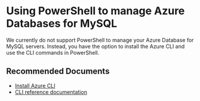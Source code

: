 <properties
    pageTitle="Using PowerShell to manage  MySQL"
    description="Using PowerShell to manage MySQL"
    service="microsoft.dbformysql"
    resource="servers"
    authors="jan-eng"
    ms.author="janeng"
    displayOrder="40"
    selfHelpType="resource"
    supportTopicIds="32640084"
    resourceTags="servers, databases"
    productPesIds="16221"
    cloudEnvironments="public"
    articleId="cabf9a26-aad3-4d53-ae33-3017163e9d9a"
/>

# Using PowerShell to manage Azure Databases for MySQL

We currently do not support PowerShell to manage your Azure Database for MySQL servers. Instead, you have the option to install the Azure CLI and use the CLI commands in PowerShell.

## **Recommended Documents**

* [Install Azure CLI](https://docs.microsoft.com/cli/azure/install-azure-cli?view=azure-cli-latest)<br>
* [CLI reference documentation](https://docs.microsoft.com/cli/azure/mysql?view=azure-cli-latest)
